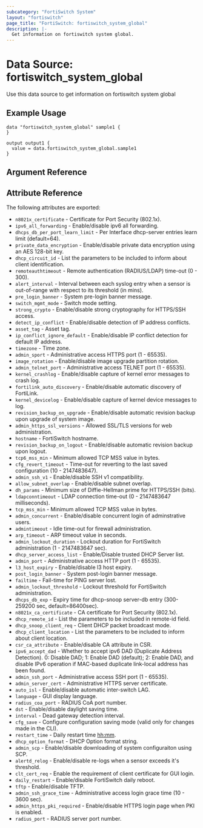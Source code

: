 ```yaml
---
subcategory: "FortiSwitch System"
layout: "fortiswitch"
page_title: "FortiSwitch: fortiswitch_system_global"
description: |-
  Get information on fortiswitch system global.
---
```


# Data Source: fortiswitch_system_global
Use this data source to get information on fortiswitch system global

## Example Usage

```hcl
data "fortiswitch_system_global" sample1 {
}

output output1 {
  value = data.fortiswitch_system_global.sample1
}
```

## Argument Reference



## Attribute Reference

The following attributes are exported:

* `n8021x_certificate` - Certificate for Port Security (802.1x).
* `ipv6_all_forwarding` - Enable/disable ipv6 all forwarding.
* `dhcps_db_per_port_learn_limit` - Per Interface dhcp-server entries learn limit (default=64).
* `private_data_encryption` - Enable/disable private data encryption using an AES 128-bit key.
* `dhcp_circuit_id` - List the parameters to be included to inform about client identification.
* `remoteauthtimeout` - Remote authentication (RADIUS/LDAP) time-out (0 - 300).
* `alert_interval` - Interval between each syslog entry when a sensor is out-of-range with respect to its threshold (in mins).
* `pre_login_banner` - System pre-login banner message.
* `switch_mgmt_mode` - Switch mode setting.
* `strong_crypto` - Enable/disable strong cryptography for HTTPS/SSH access.
* `detect_ip_conflict` - Enable/disable detection of IP address conflicts.
* `asset_tag` - Asset tag.
* `ip_conflict_ignore_default` - Enable/disable IP conflict detection for default IP address.
* `timezone` - Time zone.
* `admin_sport` - Administrative access HTTPS port (1 - 65535).
* `image_rotation` - Enable/disable image upgrade partition rotation.
* `admin_telnet_port` - Administrative access TELNET port (1 - 65535).
* `kernel_crashlog` - Enable/disable capture of kernel error messages to crash log.
* `fortilink_auto_discovery` - Enable/disable automatic discovery of FortiLink.
* `kernel_devicelog` - Enable/disable capture of kernel device messages to log.
* `revision_backup_on_upgrade` - Enable/disable automatic revision backup upon upgrade of system image.
* `admin_https_ssl_versions` - Allowed SSL/TLS versions for web administration.
* `hostname` - FortiSwitch hostname.
* `revision_backup_on_logout` - Enable/disable automatic revision backup upon logout.
* `tcp6_mss_min` - Minimum allowed TCP MSS value in bytes.
* `cfg_revert_timeout` - Time-out for reverting to the last saved configuration (10 - 2147483647).
* `admin_ssh_v1` - Enable/disable SSH v1 compatibility.
* `allow_subnet_overlap` - Enable/disable subnet overlap.
* `dh_params` - Minimum size of Diffie-Hellman prime for HTTPS/SSH (bits).
* `ldapconntimeout` - LDAP connection time-out (0 - 2147483647 milliseconds).
* `tcp_mss_min` - Minimum allowed TCP MSS value in bytes.
* `admin_concurrent` - Enable/disable concurrent login of adminstrative users.
* `admintimeout` - Idle time-out for firewall administration.
* `arp_timeout` - ARP timeout value in seconds.
* `admin_lockout_duration` - Lockout duration for FortiSwitch administration (1 - 2147483647 sec).
* `dhcp_server_access_list` - Enable/Disable trusted DHCP Server list.
* `admin_port` - Administrative access HTTP port (1 - 65535).
* `l3_host_expiry` - Enable/disable l3 host expiry.
* `post_login_banner` - System post-login banner message.
* `failtime` - Fail-time for PING server lost.
* `admin_lockout_threshold` - Lockout threshold for FortiSwitch administration.
* `dhcps_db_exp` - Expiry time for dhcp-snoop server-db entry (300-259200 sec, default=86400sec).
* `n8021x_ca_certificate` - CA certificate for Port Security (802.1x).
* `dhcp_remote_id` - List the parameters to be included in remote-id field.
* `dhcp_snoop_client_req` - Client DHCP packet broadcast mode.
* `dhcp_client_location` - List the parameters to be included to inform about client location.
* `csr_ca_attribute` - Enable/disable CA attribute in CSR.
* `ipv6_accept_dad` - Whether to accept ipv6 DAD (Duplicate Address Detection).
	0: Disable DAD;
	1: Enable DAD (default);
	2: Enable DAD, and disable IPv6 operation if MAC-based duplicate link-local address has been found.
* `admin_ssh_port` - Administrative access SSH port (1 - 65535).
* `admin_server_cert` - Administrative HTTPS server certificate.
* `auto_isl` - Enable/disable automatic inter-switch LAG.
* `language` - GUI display language.
* `radius_coa_port` - RADIUS CoA port number.
* `dst` - Enable/disable daylight saving time.
* `interval` - Dead gateway detection interval.
* `cfg_save` - Configure configuration saving mode (valid only for changes made in the CLI).
* `restart_time` - Daily restart time <hh:mm>.
* `dhcp_option_format` - DHCP Option format string.
* `admin_scp` - Enable/disable downloading of system configuraiton using SCP.
* `alertd_relog` - Enable/disable re-logs when a sensor exceeds it's threshold.
* `clt_cert_req` - Enable the requirement of client certificate for GUI login.
* `daily_restart` - Enable/disable FortiSwitch daily reboot.
* `tftp` - Enable/disable TFTP.
* `admin_ssh_grace_time` - Administrative access login grace time (10 - 3600 sec).
* `admin_https_pki_required` - Enable/disable HTTPS login page when PKI is enabled.
* `radius_port` - RADIUS server port number.

